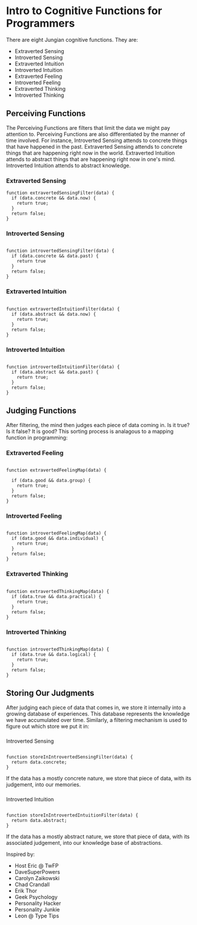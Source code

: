 # Intro to Cognitive Functions for Programmers

There are eight Jungian cognitive functions. They are:

* Extraverted Sensing
* Introverted Sensing
* Extraverted Intuition
* Introverted Intuition
* Extraverted Feeling
* Introverted Feeling
* Extraverted Thinking
* Introverted Thinking



## Perceiving Functions

The Perceiving Functions are filters that limit the data we might pay attention to. Perceiving Functions are also differentiated by the manner of time involved. For instance, Introverted Sensing attends to concrete things that have happened in the past. Extraverted Sensing attends to concrete things that are happening right now in the world. Extraverted Intuition attends to abstract things that are happening right now in one's mind. Introverted Intuition attends to abstract knowledge.



### Extraverted Sensing

```
function extravertedSensingFilter(data) {
  if (data.concrete && data.now) {
    return true;
  }
  return false;
}

```

### Introverted Sensing

```

function introvertedSensingFilter(data) {
  if (data.concrete && data.past) {
    return true
  }
  return false;
}

```

### Extraverted Intuition

```

function extravertedIntuitionFilter(data) {
  if (data.abstract && data.now) {
    return true;
  }
  return false;
}

```

### Introverted Intuition

```

function introvertedIntuitionFilter(data) {
  if (data.abstract && data.past) {
    return true;
  }
  return false;
}

```


## Judging Functions


After filtering, the mind then judges each piece of data coming in. Is it true? Is it false? It is good? This sorting process is analagous to a mapping function in programming:


### Extraverted Feeling

```

function extravertedFeelingMap(data) {

  if (data.good && data.group) {
    return true;
  }
  return false;
}

```

### Introverted Feeling

```

function introvertedFeelingMap(data) {
  if (data.good && data.individual) {
    return true;
  }
  return false;
}

```



### Extraverted Thinking

```

function extravertedThinkingMap(data) {
  if (data.true && data.practical) {
    return true;
  }
  return false;
}

```


### Introverted Thinking

```

function introvertedThinkingMap(data) {
  if (data.true && data.logical) {
    return true;
  }
  return false;
}

```


## Storing Our Judgments

After judging each piece of data that comes in, we store it internally into a growing database of experiences. This database represents the knowledge we have accumulated over time. Similarly, a filtering mechanism is used to figure out which store we put it in:

###

Introverted Sensing

```

function storeInIntrovertedSensingFilter(data) {
  return data.concrete;
}

```

If the data has a mostly concrete nature, we store that piece of data, with its judgement, into our memories.


###

Introverted Intuition

```

function storeInIntrovertedIntuitionFilter(data) {
  return data.abstract;
}

```

If the data has a mostly abstract nature, we store that piece of data, with its associated judgement, into our knowledge base of abstractions.


Inspired by:

* Host Eric @ TwFP
* DaveSuperPowers
* Carolyn Zaikowski
* Chad Crandall
* Erik Thor
* Geek Psychology
* Personality Hacker
* Personality Junkie
* Leon @ Type Tips
